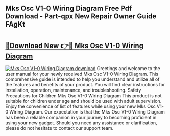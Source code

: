 ## Mks Osc V1-0 Wiring Diagram Free Pdf Download - Part-qpx New Repair Owner Guide FAgKt

# <h2><a href="http://dfqw2iv.blite.top/?on=Mks+Osc+V1-0+Wiring+Diagram">🔗Download New 👉🔴 Mks Osc V1-0 Wiring Diagram</a></h2>

[![Mks Osc V1-0 Wiring Diagram download](https://i.imgur.com/lujVjoI.png)](http://dfqw2iv.blite.top/?on=Mks+Osc+V1-0+Wiring+Diagram)
Greetings and welcome to the user manual for your newly received Mks Osc V1-0 Wiring Diagram. This comprehensive guide is intended to help you understand and utilize all of the features and benefits of your product. You will find clear instructions for installation, operation, maintenance, and troubleshooting. Safety Precautions for Children Mks Osc V1-0 Wiring Diagram This product is not suitable for children under age and should be used with adult supervision. Enjoy the convenience of list of features while using your new Mks Osc V1-0 Wiring Diagram. Our expectation is that the Mks Osc V1-0 Wiring Diagram has been a reliable companion in your journey to becoming proficient in using your new gadget. Should you need any assistance or clarification, please do not hesitate to contact our support team.
